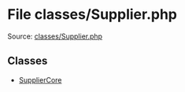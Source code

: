 File classes/Supplier.php
=========
Source: [classes/Supplier.php](https://github.com/PrestaShop/PrestaShop/blob/1.6.1.1/classes/Supplier.php)


Classes
-------

* [SupplierCore](class.SupplierCore)

